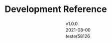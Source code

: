 # Development Reference 
　　　　　　　　　　　　　　v1.0.0<br/>
　　　　　　　　　　　　　　2021-08-00<br/>
　　　　　　　　　　　　　　tester58126<br/>
